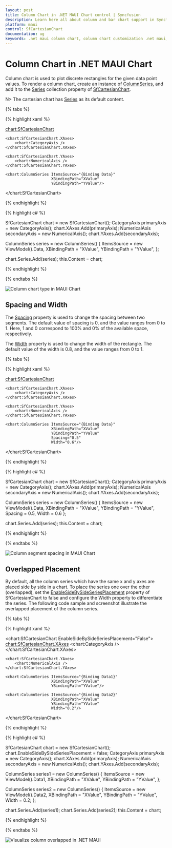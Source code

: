 ```yaml
---
layout: post
title: Column Chart in .NET MAUI Chart control | Syncfusion
description: Learn here all about column and bar chart support in Syncfusion .NET MAUI Chart (SfCartesianChart) control.
platform: maui
control: SfCartesianChart
documentation: ug
keywords: .net maui column chart, column chart customization .net maui, syncfusion maui column chart, cartesian column chart maui, .net maui chart column visualization, create column chart .net maui.
---
```


# Column Chart in .NET MAUI Chart

Column chart is used to plot discrete rectangles for the given data point values. To render a column chart, create an instance of [ColumnSeries](https://help.syncfusion.com/cr/maui/Syncfusion.Maui.Charts.ColumnSeries.html?tabs=tabid-1), and add it to the [Series](https://help.syncfusion.com/cr/maui/Syncfusion.Maui.Charts.SfCartesianChart.html#Syncfusion_Maui_Charts_SfCartesianChart_Series) collection property of [SfCartesianChart](https://help.syncfusion.com/cr/maui/Syncfusion.Maui.Charts.SfCartesianChart.html?tabs=tabid-1).

N> The cartesian chart has [Series](https://help.syncfusion.com/cr/maui/Syncfusion.Maui.Charts.SfCartesianChart.html#Syncfusion_Maui_Charts_SfCartesianChart_Series) as its default content.

{% tabs %}

{% highlight xaml %}

<chart:SfCartesianChart>

    <chart:SfCartesianChart.XAxes>
        <chart:CategoryAxis />
    </chart:SfCartesianChart.XAxes>

    <chart:SfCartesianChart.YAxes>
        <chart:NumericalAxis />
    </chart:SfCartesianChart.YAxes>   

    <chart:ColumnSeries ItemsSource="{Binding Data}"
                        XBindingPath="XValue"
                        YBindingPath="YValue"/>
</chart:SfCartesianChart>

{% endhighlight %}

{% highlight c# %}

SfCartesianChart chart = new SfCartesianChart();
CategoryAxis primaryAxis = new CategoryAxis();
chart.XAxes.Add(primaryAxis);
NumericalAxis secondaryAxis = new NumericalAxis();
chart.YAxes.Add(secondaryAxis);

ColumnSeries series = new ColumnSeries()
{
    ItemsSource = new ViewModel().Data,
    XBindingPath = "XValue",
    YBindingPath = "YValue",
};

chart.Series.Add(series);
this.Content = chart;

{% endhighlight %}

{% endtabs %}

![Column chart type in MAUI Chart](Chart-Types-images/maui_column_chart.png)

## Spacing and Width

The [Spacing](https://help.syncfusion.com/cr/maui/Syncfusion.Maui.Charts.ColumnSeries.html#Syncfusion_Maui_Charts_ColumnSeries_Spacing) property is used to change the spacing between two segments. The default value of spacing is 0, and the value ranges from 0 to 1. Here, 1 and 0 correspond to 100% and 0% of the available space, respectively. 

The [Width](https://help.syncfusion.com/cr/maui/Syncfusion.Maui.Charts.ColumnSeries.html#Syncfusion_Maui_Charts_ColumnSeries_Width) property is used to change the width of the rectangle. The default value of the width is 0.8, and the value ranges from 0 to 1.

{% tabs %}

{% highlight xaml %}

<chart:SfCartesianChart>

    <chart:SfCartesianChart.XAxes>
        <chart:CategoryAxis />
    </chart:SfCartesianChart.XAxes>

    <chart:SfCartesianChart.YAxes>
        <chart:NumericalAxis />
    </chart:SfCartesianChart.YAxes>  

    <chart:ColumnSeries ItemsSource="{Binding Data}"
						XBindingPath="XValue"
						YBindingPath="YValue"
						Spacing="0.5"
						Width="0.6"/>

</chart:SfCartesianChart>

{% endhighlight %}

{% highlight c# %}

SfCartesianChart chart = new SfCartesianChart();
CategoryAxis primaryAxis = new CategoryAxis();
chart.XAxes.Add(primaryAxis);
NumericalAxis secondaryAxis = new NumericalAxis();
chart.YAxes.Add(secondaryAxis);

ColumnSeries series = new ColumnSeries()
{
    ItemsSource = new ViewModel().Data,
    XBindingPath = "XValue",
    YBindingPath = "YValue",
    Spacing = 0.5,
    Width = 0.6
};

chart.Series.Add(series);
this.Content = chart;

{% endhighlight %}

{% endtabs %}

![Column segment spacing in MAUI Chart](Chart-Types-images/maui_column_chart_with_segment_spacing.png)

## Overlapped Placement

By default, all the column series which have the same x and y axes are placed side by side in a chart. To place the series one over the other (overlapped), set the [EnableSideBySideSeriesPlacement](https://help.syncfusion.com/cr/maui/Syncfusion.Maui.Charts.SfCartesianChart.html#Syncfusion_Maui_Charts_SfCartesianChart_EnableSideBySideSeriesPlacement) property of SfCartesianChart to false and configure the Width property to differentiate the series. The following code sample and screenshot illustrate the overlapped placement of the column series.

{% tabs %}

 {% highlight xaml %}

<chart:SfCartesianChart EnableSideBySideSeriesPlacement="False">
    <chart:SfCartesianChart.XAxes>
        <chart:CategoryAxis />
    </chart:SfCartesianChart.XAxes>

    <chart:SfCartesianChart.YAxes>
        <chart:NumericalAxis />
    </chart:SfCartesianChart.YAxes>  

    <chart:ColumnSeries ItemsSource="{Binding Data1}"
                        XBindingPath="XValue"
                        YBindingPath="YValue"/>
                         
    <chart:ColumnSeries ItemsSource="{Binding Data2}"
                        XBindingPath="XValue"
                        YBindingPath="YValue"
                        Width="0.2"/>                    
</chart:SfCartesianChart>

  {% endhighlight %}

{% highlight c# %}
    
SfCartesianChart chart = new SfCartesianChart();
chart.EnableSideBySideSeriesPlacement = false;
CategoryAxis primaryAxis = new CategoryAxis();
chart.XAxes.Add(primaryAxis);
NumericalAxis secondaryAxis = new NumericalAxis();
chart.YAxes.Add(secondaryAxis);

ColumnSeries series1 = new ColumnSeries()
{
    ItemsSource = new ViewModel().Data1,
    XBindingPath = "XValue",
    YBindingPath = "YValue",
};

ColumnSeries series2 = new ColumnSeries()
{
    ItemsSource = new ViewModel().Data2,
    XBindingPath = "XValue",
    YBindingPath = "YValue",
    Width = 0.2;
};

chart.Series.Add(series1);
chart.Series.Add(series2);
this.Content = chart;

{% endhighlight %}

{% endtabs %}

![Visualize column overlapped in .NET MAUI](chart-types-images/EnableSidebySidePlacement.png)